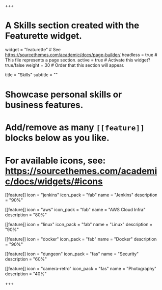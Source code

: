 +++
# A Skills section created with the Featurette widget.
widget = "featurette"  # See https://sourcethemes.com/academic/docs/page-builder/
headless = true  # This file represents a page section.
active = true  # Activate this widget? true/false
weight = 30  # Order that this section will appear.

title = "Skills"
subtitle = ""

# Showcase personal skills or business features.
# 
# Add/remove as many `[[feature]]` blocks below as you like.
# 
# For available icons, see: https://sourcethemes.com/academic/docs/widgets/#icons

[[feature]]
  icon = "jenkins"
  icon_pack = "fab"
  name = "Jenkins"
  description = "90%"
  
[[feature]]
  icon = "aws"
  icon_pack = "fab"
  name = "AWS Cloud Infra"
  description = "80%"  
  
[[feature]]
  icon = "linux"
  icon_pack = "fab"
  name = "Linux"
  description = "90%"

[[feature]]
  icon = "docker"
  icon_pack = "fab"
  name = "Docker"
  description = "90%"

[[feature]]
  icon = "dungeon"
  icon_pack = "fas"
  name = "Security"
  description = "60%"

[[feature]]
  icon = "camera-retro"
  icon_pack = "fas"
  name = "Photography"
  description = "40%"

+++
